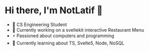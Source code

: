 # Hi there, I'm NotLatif 👋

- 📗 CS Engineering Student
- 🔭 Currently working on a sveltekit interactive Restaurant Menu
- ⚡ Passioned about computers and programming
- 🌱 Currently learning about TS, Svelte5, Node, NoSQL


<!--
**NotLatif/NotLatif** is a ✨ _special_ ✨ repository because its `README.md` (this file) appears on your GitHub profile.

Here are some ideas to get you started:

- 🔭 I’m currently working on ...
- 🌱 I’m currently learning ...
- 👯 I’m looking to collaborate on ...
- 🤔 I’m looking for help with ...
- 💬 Ask me about ...
- 📫 How to reach me: ...
- 😄 Pronouns: ...
- ⚡ Fun fact: ...
-->
